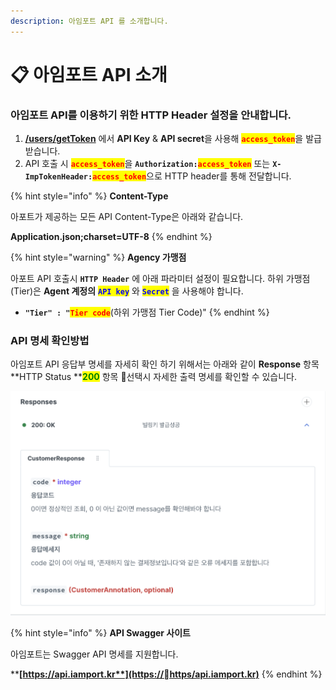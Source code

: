 ```yaml
---
description: 아임포트 API 를 소개합니다.
---
```


# 📋 아임포트 API 소개

### 아임포트 API를 이용하기 위한 HTTP Header 설정을 안내합니다.

1. [**/users/getToken**](rest-api-access-token.md) 에서 **API Key** & **API secret**을 사용해 <mark style="color:red;">**`access_token`**</mark>을 발급받습니다.
2. API 호출 시 <mark style="color:red;">**`access_token`**</mark>을 **`Authorization:`**<mark style="color:red;">**`access_token`**</mark> 또는 **`X-ImpTokenHeader:`**<mark style="color:red;">**`access_token`**</mark>으로 HTTP header를 통해 전달합니다.

{% hint style="info" %}
**Content-Type**

아포트가 제공하는 모든 API Content-Type은 아래와 같습니다.

**Application.json;charset=UTF-8**
{% endhint %}

{% hint style="warning" %}
**Agency 가맹점**&#x20;

아포트 API 호출시 **`HTTP Header`** 에 아래 파라미터 설정이 필요합니다. 하위 가맹점(Tier)은 **Agent 계정의** <mark style="color:blue;">**`API key`**</mark> 와 <mark style="color:blue;">**`Secret`**</mark> 을 사용해야 합니다.

* **`"Tier" : "`**<mark style="color:red;">**`Tier code`**</mark>(하위 가맹점 Tier Code)"
{% endhint %}

### API 명세 확인방법

아임포트 API 응답부 명세를 자세히 확인 하기 위해서는 아래와 같이 **Response** 항목 **HTTP Status **<mark style="color:green;">**200**</mark> 항목 선택시 자세한 출력 명세를 확인할 수 있습니다.

![응답항목 예시](<../.gitbook/assets/image (18) (1) (1) (1) (1) (1) (1).png>)

{% hint style="info" %}
**API Swagger 사이트**

아임포트는 Swagger API 명세를 지원합니다.

****[**https://api.iamport.kr**](https://https/api.iamport.kr)****
{% endhint %}
